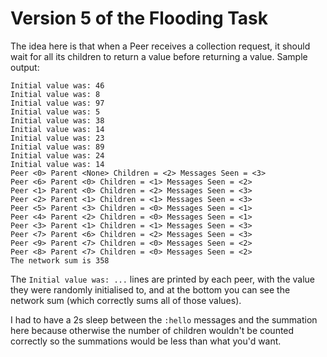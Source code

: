 # Version 5 of the Flooding Task
The idea here is that when a Peer receives a collection request, it should wait for all its children to return a value before returning a value.
Sample output:
```
Initial value was: 46
Initial value was: 8
Initial value was: 97
Initial value was: 5
Initial value was: 38
Initial value was: 14
Initial value was: 23
Initial value was: 89
Initial value was: 24
Initial value was: 14
Peer <0> Parent <None> Children = <2> Messages Seen = <3>
Peer <6> Parent <0> Children = <1> Messages Seen = <2>
Peer <1> Parent <0> Children = <2> Messages Seen = <3>
Peer <2> Parent <1> Children = <1> Messages Seen = <3>
Peer <5> Parent <3> Children = <0> Messages Seen = <1>
Peer <4> Parent <2> Children = <0> Messages Seen = <1>
Peer <3> Parent <1> Children = <1> Messages Seen = <3>
Peer <7> Parent <6> Children = <2> Messages Seen = <3>
Peer <9> Parent <7> Children = <0> Messages Seen = <2>
Peer <8> Parent <7> Children = <0> Messages Seen = <2>
The network sum is 358
```
The `Initial value was: ...` lines are printed by each peer, with the value they were randomly initialised to, and at the bottom you can see the network sum (which correctly sums all of those values).

I had to have a 2s sleep between the `:hello` messages and the summation here because otherwise the number of children wouldn't be counted correctly so the summations would be less than what you'd want.
